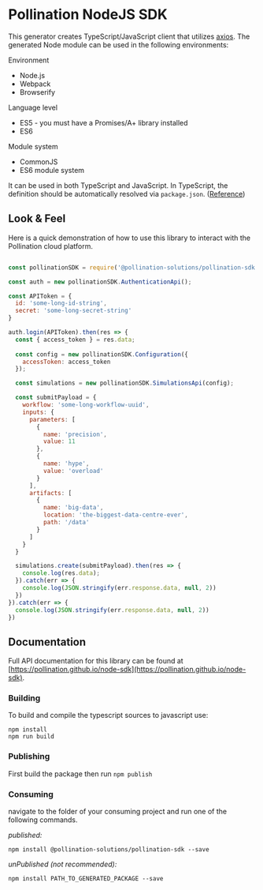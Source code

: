 # Pollination NodeJS SDK

This generator creates TypeScript/JavaScript client that utilizes [axios](https://github.com/axios/axios). The generated Node module can be used in the following environments:

Environment
* Node.js
* Webpack
* Browserify

Language level
* ES5 - you must have a Promises/A+ library installed
* ES6

Module system
* CommonJS
* ES6 module system

It can be used in both TypeScript and JavaScript. In TypeScript, the definition should be automatically resolved via `package.json`. ([Reference](http://www.typescriptlang.org/docs/handbook/typings-for-npm-packages.html))

## Look & Feel

Here is a quick demonstration of how to use this library to interact with the Pollination cloud platform.

```javascript

const pollinationSDK = require('@pollination-solutions/pollination-sdk');

const auth = new pollinationSDK.AuthenticationApi();

const APIToken = {
  id: 'some-long-id-string',
  secret: 'some-long-secret-string'
}

auth.login(APIToken).then(res => {
  const { access_token } = res.data;
  
  const config = new pollinationSDK.Configuration({
    accessToken: access_token
  });

  const simulations = new pollinationSDK.SimulationsApi(config);

  const submitPayload = {
    workflow: 'some-long-workflow-uuid',
    inputs: {
      parameters: [
        {
          name: 'precision',
          value: 11
        },
        {
          name: 'hype',
          value: 'overload'
        }
      ],
      artifacts: [
        {
          name: 'big-data',
          location: 'the-biggest-data-centre-ever',
          path: '/data'
        }
      ]
    }
  }

  simulations.create(submitPayload).then(res => {
    console.log(res.data);
  }).catch(err => {
    console.log(JSON.stringify(err.response.data, null, 2))
  })
}).catch(err => {
  console.log(JSON.stringify(err.response.data, null, 2))
})

```

## Documentation

Full API documentation for this library can be found at [https://pollination.github.io/node-sdk](https://pollination.github.io/node-sdk).

### Building

To build and compile the typescript sources to javascript use:
```
npm install
npm run build
```

### Publishing

First build the package then run ```npm publish```

### Consuming

navigate to the folder of your consuming project and run one of the following commands.

_published:_

```
npm install @pollination-solutions/pollination-sdk --save
```

_unPublished (not recommended):_

```
npm install PATH_TO_GENERATED_PACKAGE --save
